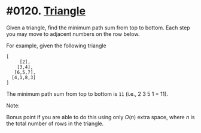 # #0120. [Triangle](https://leetcode.com/problems/triangle/description/) 

Given a triangle, find the minimum path sum from top to bottom. Each step you may move to adjacent numbers on the row below.

For example, given the following triangle
    
    
    
    [
         [2],
        [3,4],
       [6,5,7],
      [4,1,8,3]
    ]
    

The minimum path sum from top to bottom is `11` (i.e., 2 3 5 1 = 11).

Note:

Bonus point if you are able to do this using only _O_(_n_) extra space, where _n_ is the total number of rows in the triangle.